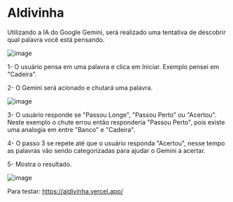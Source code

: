 # AIdivinha
Utilizando a IA do Google Gemini, será realizado uma tentativa de descobrir qual palavra você está pensando.

![image](https://github.com/user-attachments/assets/83d2b303-a0c7-4b4c-849b-27cc17cf5845)

1- O usuário pensa em uma palavra e clica em Iniciar. Exemplo pensei em "Cadeira".

2- O Gemini será acionado e chutará uma palavra.

![image](https://github.com/user-attachments/assets/4e50fa93-e44f-405a-9ced-6deaf63bb084)

3- O usuário responde se "Passou Longe", "Passou Perto" ou "Acertou". Neste exemplo o chute errou então responderia "Passou Perto", pois existe uma analogia em entre "Banco" e "Cadeira".

4- O passo 3 se repete até que o usuário responda "Acertou", nesse tempo as palavras vão sendo categorizadas para ajudar o Gemini a acertar.

5- Mostra o resultado.

![image](https://github.com/user-attachments/assets/921c807a-c051-47ba-864e-0ea7f5b36331)

Para testar: https://aidivinha.vercel.app/
